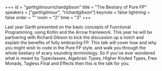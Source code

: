 ﻿+++
id = "garthgilmourrichardgibson"
title = "The Bestiary of Pure FP"
speakers = ["garthgilmour", "richardgibson"]
keynote = false
lightning = false
order = ""
room = "2"
time = "3"
+++

Last year Garth presented on the basic concepts of Functional Programming, using Kotlin and the Arrow framework. This year he will be partnering with Richard Gibson to kick the discussion up a notch and explain the benefits of fully embracing FP. This talk will cover how and why you might wish to code in the Pure FP style, and walk you through the whole bestiary of scary sounding terminology. So if you've ever wondered what is meant by Typeclasses, Algebraic Types, Higher Kinded Types, Free Monads, Tagless Final and Effects then this is the talk for you.